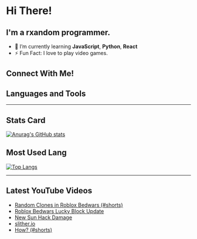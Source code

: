 # Hi There!
## I'm a rxandom programmer.
- 🌱 I’m currently learning **JavaScript**, **Python**, **React**
- ⚡ Fun Fact: I love to play video games.
## Connect With Me!

## Languages and Tools

---
## Stats Card
[![Anurag's GitHub stats](https://github-readme-stats.vercel.app/api?username=minecraft55665&show_icons=true&border_radius=10&theme=onedark&layout=compact)](https://github.com/anuraghazra/github-readme-stats)

## Most Used Lang
[![Top Langs](https://github-readme-stats.vercel.app/api/top-langs/?username=minecraft55665&layout=compact&theme=onedark)](https://github.com/anuraghazra/github-readme-stats)

---
## Latest YouTube Videos
<!-- YOUTUBE:START -->
- [Random Clones in Roblox Bedwars &lpar;#shorts&rpar;](https://www.youtube.com/watch?v=ply8gwuBgRw)
- [Roblox Bedwars Lucky Block Update](https://www.youtube.com/watch?v=q2cWUiAzlcQ)
- [New Sun Hack Damage](https://www.youtube.com/watch?v=jLvxWP1rHko)
- [slither.io](https://www.youtube.com/watch?v=nhevHhf4S3M)
- [How? &lpar;#shorts&rpar;](https://www.youtube.com/watch?v=n11OpG4W-yo)
<!-- YOUTUBE:END -->
